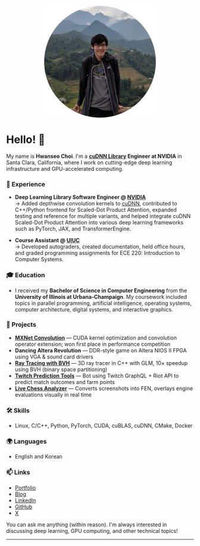 <!-- title: Hwanseo Choi - About -->

<p align="center">
  <img src="index-hwanseoc-small.png" alt="Profile Photo" width="300" height="300" />
</p>

# Hello! 👋

My name is **Hwanseo Choi**. I'm a **[cuDNN Library](https://www.nvidia.com/en-us/deep-learning-ai/technologies/cudnn/) Engineer at NVIDIA** in Santa Clara, California, where I work on cutting-edge deep learning infrastructure and GPU-accelerated computing.

### 💼 Experience

* **Deep Learning Library Software Engineer @ [NVIDIA](https://www.nvidia.com)**  
  → Added depthwise convolution kernels to [cuDNN](https://www.nvidia.com/en-us/deep-learning-ai/technologies/cudnn/), contributed to C++/Python frontend for Scaled-Dot Product Attention, expanded testing and reference for multiple variants, and helped integrate cuDNN Scaled-Dot Product Attention into various deep learning frameworks such as PyTorch, JAX, and TransformerEngine.

* **Course Assistant @ [UIUC](https://illinois.edu)**  
  → Developed autograders, created documentation, held office hours, and graded programming assignments for ECE 220: Introduction to Computer Systems.

### 🎓 Education

* I received my **Bachelor of Science in Computer Engineering** from the **University of Illinois at Urbana-Champaign**. My coursework included topics in parallel programming, artificial intelligence, operating systems, computer architecture, digital systems, and interactive graphics.

### 🧪 Projects

* **[MXNet Convolution](https://github.com/hwanseoc/mxnet-convolution)** — CUDA kernel optimization and convolution operator extension; won first place in performance competition
* **Dancing Altera Revolution** — DDR-style game on Altera NIOS II FPGA using VGA & sound card drivers
* **[Ray Tracing with BVH](https://github.com/hwanseoc/ray-tracer)** — 3D ray tracer in C++ with GLM, 10× speedup using BVH (binary space partitioning)
* **[Twitch Prediction Tools](https://github.com/hwanseoc/tpt-public)** — Bot using Twitch GraphQL + Riot API to predict match outcomes and farm points
* **[Live Chess Analyzer](https://github.com/hwanseoc/chess-vision)** — Converts screenshots into FEN, overlays engine evaluations visually in real time

### 🛠 Skills

* Linux, C/C++, Python, PyTorch, CUDA, cuBLAS, cuDNN, CMake, Docker

### 🌍 Languages

* English and Korean

### 📫 Links
- [Portfolio](https://hwanseoc.com)
- [Blog](https://hwanseoc.com/blog)
- [LinkedIn](https://www.linkedin.com/in/hwanseoc)
- [GitHub](https://github.com/hwanseoc)
- [X](https://x.com/hwanseochoi)

You can ask me anything (within reason). I'm always interested in discussing deep learning, GPU computing, and other technical topics!

***

<!--

### 📊 Visitors and Stats

<p align="center"> 
  Visitors count<br>
  <img src="https://profile-counter.glitch.me/hwanseoc/count.svg" />
</p>

<img src="index-stats.gif" width="90%"><br/><br/>

-->

